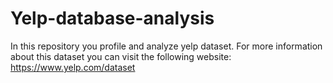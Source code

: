 # Yelp-database-analysis
In this repository you profile and analyze yelp dataset. 
For more information about this dataset you can visit the following website:
https://www.yelp.com/dataset
